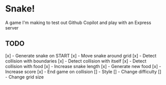 # Snake!

A game I'm making to test out Github Copilot and play with an Express server

## TODO

[x] - Generate snake on START
[x] - Move snake around grid
[x] - Detect collision with boundaries
[x] - Detect collision with itself
[x] - Detect collision with food
[x] - Increase snake length
[x] - Generate new food
[x] - Increase score
[x] - End game on collision
[] - Style
[] - Change difficulty
[] - Change grid size
